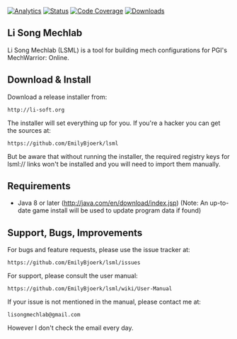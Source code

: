 [![Analytics](https://ga-beacon.appspot.com/UA-47600899-2/github-page?pixel)](https://github.com/igrigorik/ga-beacon)
[![Status](https://img.shields.io/travis/EmilyBjoerk/lsml.svg)](https://travis-ci.org/EmilyBjoerk/lsml)
[![Code Coverage](https://img.shields.io/codecov/c/github/EmilyBjoerk/lsml/develop.svg)](https://codecov.io/github/EmilyBjoerk/lsml?branch=develop)
[![Downloads](https://img.shields.io/github/EmilyBjoerk/lsml/latest/total.svg)](https://github.com/EmilyBjoerk/lsml/releases)

Li Song Mechlab
----------------
Li Song Mechlab (LSML) is a tool for building mech configurations for PGI's MechWarrior: Online. 

Download & Install
--------
Download a release installer from:
    
    http://li-soft.org

The installer will set everything up for you. If you're a hacker you can get the sources at:

    https://github.com/EmilyBjoerk/lsml

But be aware that without running the installer, the required registry keys for lsml:// links won't be installed and you will need to import them manually.

Requirements
------------
* Java 8 or later (http://java.com/en/download/index.jsp)
(Note: An up-to-date game install will be used to update program data if found)

Support, Bugs, Improvements
------------------
For bugs and feature requests, please use the issue tracker at:

    https://github.com/EmilyBjoerk/lsml/issues

For support, please consult the user manual:

    https://github.com/EmilyBjoerk/lsml/wiki/User-Manual

If your issue is not mentioned in the manual, please contact me at:

    lisongmechlab@gmail.com

However I don't check the email every day.

